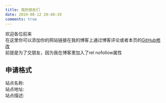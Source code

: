```yaml
---
title: 我的朋友们
date: 2019-08-12 20:40:19
comments: true
---
```


欢迎各位前来  
在这里你可以添加你的网站链接在我的博客上通过博客评论或者本页的[GitHub修改](https://github.com/Mryan2005/mryan2005.github.io/blob/src/source/friends/index.md)</a>  
前提是为了交朋友，因为我在博客里加入了rel nofollow属性  

## 申请格式

站点名称:  
站点地址:  
站点描述:  
